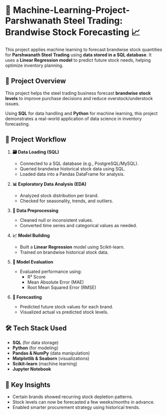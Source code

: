 
# 🔩 Machine-Learning-Project-Parshwanath Steel Trading: Brandwise Stock Forecasting 📈

This project applies machine learning to forecast brandwise stock quantities for **Parshwanath Steel Trading** using **data stored in a SQL database**. It uses a **Linear Regression model** to predict future stock needs, helping optimize inventory planning.


## 📌 Project Overview

This project helps the steel trading business forecast **brandwise stock levels** to improve purchase decisions and reduce overstock/understock issues.

Using **SQL** for data handling and **Python** for machine learning, this project demonstrates a real-world application of data science in inventory forecasting.


## 🔄 Project Workflow

1. **🗃️ Data Loading (SQL)**
   - Connected to a SQL database (e.g., PostgreSQL/MySQL).
   - Queried brandwise historical stock data using SQL.
   - Loaded data into a Pandas DataFrame for analysis.

2. **📊 Exploratory Data Analysis (EDA)**
   - Analyzed stock distribution per brand.
   - Checked for seasonality, trends, and outliers.

3. **🧹 Data Preprocessing**
   - Cleaned null or inconsistent values.
   - Converted time series and categorical values as needed.

4. **📈 Model Building**
   - Built a **Linear Regression** model using Scikit-learn.
   - Trained on brandwise historical stock data.

5. **📏 Model Evaluation**
   - Evaluated performance using:
     - R² Score
     - Mean Absolute Error (MAE)
     - Root Mean Squared Error (RMSE)

6. **🔮 Forecasting**
   - Predicted future stock values for each brand.
   - Visualized actual vs predicted stock levels.


## 🛠️ Tech Stack Used

- **SQL** (for data storage)
- **Python** (for modeling)
- **Pandas & NumPy** (data manipulation)
- **Matplotlib & Seaborn** (visualizations)
- **Scikit-learn** (machine learning)
- **Jupyter Notebook**


## 🧠 Key Insights

- Certain brands showed recurring stock depletion patterns.
- Stock levels can now be forecasted a few weeks/months in advance.
- Enabled smarter procurement strategy using historical trends.
